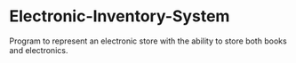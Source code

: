# Electronic-Inventory-System
Program to represent an electronic store with the ability to store both books and electronics.
